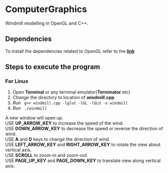 # ComputerGraphics

Windmill modelling in OpenGL and C++.

## Dependencies
To install the dependencies related to OpenGL refer to the
<a href="http://www.prinmath.com/csci5229/misc/install.html">**link**</a>
## Steps to execute the program
### For Linux
1. Open **Terminal** or any terminal emulator(**Terminator** etc)
2. *Change* the directory to location of **windmill.cpp**
3. *Run* <code> g++ windmill.cpp -lglut -lGL -lGLU -o windmill </code>
4. *Run* <code> ./windmill </code>

A new window will open up.</br>
USE **UP_ARROW_KEY** to increase the speed of the wind.</br>
USE **DOWN_ARROW_KEY** to decrease the speed or reverse the direction of wind.</br>
USE **A** and **D** keys to change the direction of wind.</br>
USE **LEFT_ARROW_KEY** and **RIGHT_ARROW_KEY** to rotate the view about vertical axis.</br>
USE **SCROLL** to zoom-in and zoom-out.</br>
USE **PAGE_UP_KEY** and **PAGE_DOWN_KEY** to translate view along vertical axis.</br>

